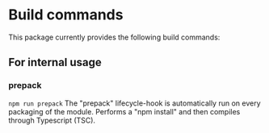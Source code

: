 # Build commands
This package currently provides the following build commands:

## For internal usage

### prepack
`npm run prepack` 
The "prepack" lifecycle-hook is automatically run on every packaging of the module. Performs a "npm install" and then compiles through Typescript (TSC).
